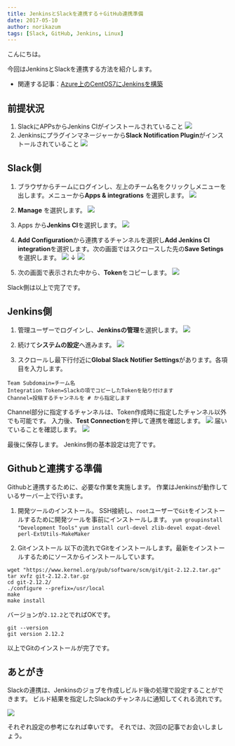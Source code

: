 ```yaml
---
title: JenkinsとSlackを連携する＋GitHub連携準備
date: 2017-05-10
author: norikazum
tags: [Slack, GitHub, Jenkins, Linux]
---
```


こんにちは。

今回はJenkinsとSlackを連携する方法を紹介します。

* 関連する記事：[Azure上のCentOS7にJenkinsを構築](/jenkins-on-centos7-on-microsoft-azure)

## 前提状況

1. SlackにAPPsからJenkins CIがインストールされていること
![](images/link-jenkins-and-slack-1.png)
1. Jenkinsにプラグインマネージャーから**Slack Notification Plugin**がインストールされていること
![](images/link-jenkins-and-slack-2.png)

## Slack側

1. ブラウザからチームにログインし、左上のチーム名をクリックしメニューを出します。メニューから**Apps & integrations** を選択します。
![](images/link-jenkins-and-slack-3.png)

1. **Manage** を選択します。
![](images/link-jenkins-and-slack-4.png)

1. Apps から**Jenkins CI**を選択します。
![](images/link-jenkins-and-slack-5.png)

1. **Add Configuration**から連携するチャンネルを選択し**Add Jenkins CI integration**を選択します。次の画面ではスクロースした先の**Save Setings**を選択します。
![](images/link-jenkins-and-slack-6.png)
↓
![](images/link-jenkins-and-slack-7.png)

1. 次の画面で表示された中から、**Token**をコピーします。
![](images/link-jenkins-and-slack-8.png)

Slack側は以上で完了です。

## Jenkins側

1. 管理ユーザーでログインし、**Jenkinsの管理**を選択します。
![](images/link-jenkins-and-slack-9.png)

1. 続けて**システムの設定**へ進みます。
![](images/link-jenkins-and-slack-10.png)

1. スクロールし最下行付近に**Global Slack Notifier Settings**があります。各項目を入力します。
 ```
Team Subdomain=チーム名
Integration Token=Slackの項でコピーしたTokenを貼り付けます
Channel=投稿するチャンネルを # から指定します
 ```
Channel部分に指定するチャンネルは、Token作成時に指定したチャンネル以外でも可能です。
入力後、**Test Connection**を押して連携を確認します。
![](images/link-jenkins-and-slack-11.png)
届いていることを確認します。
![](images/link-jenkins-and-slack-12.png)

最後に保存します。
Jenkins側の基本設定は完了です。

## Githubと連携する準備

Githubと連携するために、必要な作業を実施します。
作業はJenkinsが動作しているサーバー上で行います。

1. 開発ツールのインストール。
SSH接続し、`root`ユーザーで`Git`をインストールするために開発ツールを事前にインストールします。
`yum groupinstall "Development Tools"`
`yum install curl-devel zlib-devel expat-devel perl-ExtUtils-MakeMaker`

1. Gitインストール
以下の流れでGitをインストールします。最新をインストールするためにソースからインストールしています。
 ```
wget "https://www.kernel.org/pub/software/scm/git/git-2.12.2.tar.gz"
tar xvfz git-2.12.2.tar.gz
cd git-2.12.2/
./configure --prefix=/usr/local
make
make install
 ```
バージョンが`2.12.2`とでればOKです。
 ```
git --version
git version 2.12.2
 ```

以上でGitのインストールが完了です。

## あとがき

Slackの連携は、Jenkinsのジョブを作成しビルド後の処理で設定することができます。
ビルド結果を指定したSlackのチャンネルに通知してくれる流れです。

![](images/link-jenkins-and-slack-13.png)

それぞれ設定の参考になれば幸いです。
それでは、次回の記事でお会いしましょう。